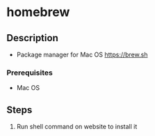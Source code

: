 # homebrew

## Description

- Package manager for Mac OS <https://brew.sh>

### Prerequisites

- Mac OS

## Steps

1. Run shell command on website to install it
